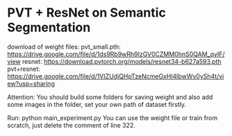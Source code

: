 # PVT + ResNet on Semantic Segmentation

download of weight files:
pvt_small.pth: https://drive.google.com/file/d/1ds9Rb9wRh9IzGV0CZMM0hnS0QAM_qyIF/view
resnet: https://download.pytorch.org/models/resnet34-b627a593.pth
pvt+resnet: https://drive.google.com/file/d/1VIZUdjQHpTzeNcmeGxHl4IbwWv0ySh4t/view?usp=sharing

Attention:
You should build some folders for saving weight and also add some images in the folder, set your own path of dataset firstly.

Run:
python main_experiment.py
You can use the weight file or train from scratch, just delete the comment of line 322.
